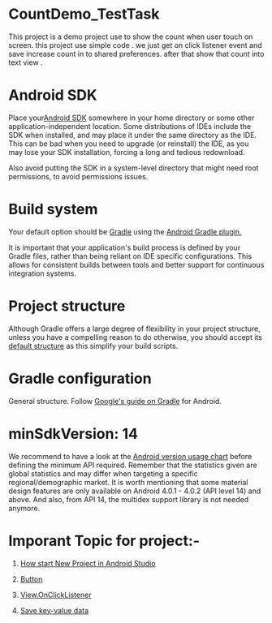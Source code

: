 # CountDemo_TestTask
This project is a demo project use to show the count when user touch on screen. this project use simple code . we just get on click listener event and save increase count in to shared preferences. after that show that count into text view .

# Android SDK
Place your<a href="https://developer.android.com/studio?pkg=tools">Android SDK</a>  somewhere in your home directory or some other application-independent location. Some distributions of IDEs include the SDK when installed, and may place it under the same directory as the IDE. This can be bad when you need to upgrade (or reinstall) the IDE, as you may lose your SDK installation, forcing a long and tedious redownload.

Also avoid putting the SDK in a system-level directory that might need root permissions, to avoid permissions issues.

# Build system
Your default option should be <a href="https://gradle.org/">Gradle</a> using the <a href="https://developer.android.com/studio/build/index.html">Android Gradle plugin.</a>

It is important that your application's build process is defined by your Gradle files, rather than being reliant on IDE specific configurations.
 This allows for consistent builds between tools and better support for continuous integration systems.

# Project structure
Although Gradle offers a large degree of flexibility in your project structure, unless you have a compelling reason to do otherwise,
 you should accept its <a href="https://developer.android.com/studio/build/index.html#sourcesets">default structure</a> as this simplify your build scripts.

# Gradle configuration
General structure. Follow <a href="https://developer.android.com/studio/build/index.html">Google's guide on Gradle</a> for Android.



# minSdkVersion: 14
 We recommend to have a look at the <a href="https://developer.android.com/about/dashboards/index.html#Platform">Android version usage chart</a> before defining the minimum API required.
 Remember that the statistics given are global statistics and may differ when targeting a specific regional/demographic market.
 It is worth mentioning that some material design features are only available on Android 4.0.1 - 4.0.2 (API level 14) and above.
 And also, from API 14, the multidex support library is not needed anymore.

 # Imporant Topic for project:-
 1. <a href="https://developer.android.com/studio/projects/create-project">How start New Project in Android Studio</a>

 2. <a href="https://developer.android.com/reference/android/widget/Button">Button</a>

 3. <a href="https://developer.android.com/reference/android/view/View.OnClickListener">View.OnClickListener</a>

 4. <a href="https://developer.android.com/training/data-storage/shared-preferences">Save key-value data</a>
